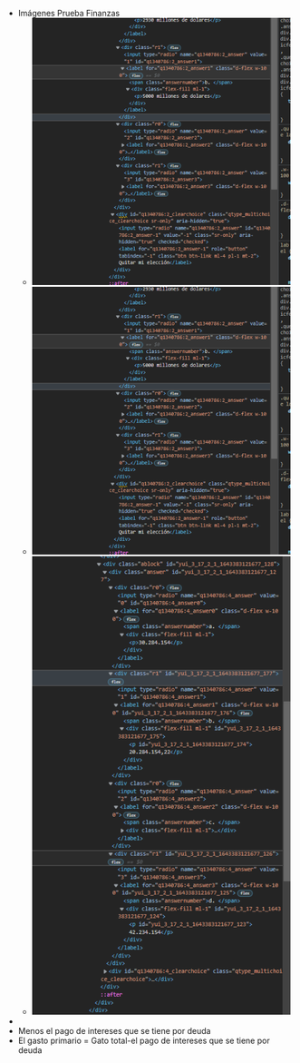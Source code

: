 - Imágenes Prueba Finanzas
	- ![image.png](../assets/image_1643384053040_0.png)
	- ![image.png](../assets/image_1643384044629_0.png)
	- ![image.png](../assets/image_1643383418226_0.png)
-
- Menos el pago de intereses que se tiene por deuda
- El gasto primario = Gato total-el pago de intereses que se tiene por deuda